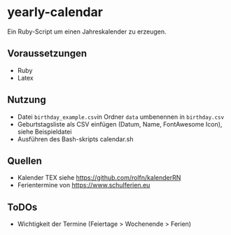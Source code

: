 # yearly-calendar
Ein Ruby-Script um einen Jahreskalender zu erzeugen.

## Voraussetzungen

- Ruby
- Latex


## Nutzung

- Datei ```birthday_example.csv```in Ordner ```data``` umbenennen in ```birthday.csv```
- Geburtstagsliste als CSV einfügen (Datum, Name, FontAwesome Icon), siehe Beispieldatei
- Ausführen des Bash-skripts calendar.sh


## Quellen

- Kalender TEX siehe https://github.com/rolfn/kalenderRN
- Ferientermine von https://www.schulferien.eu

## ToDOs

- Wichtigkeit der Termine (Feiertage > Wochenende > Ferien)

